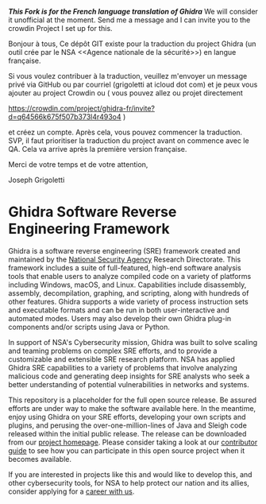 ***This Fork is for the French language translation of Ghidra*** We will consider it unofficial at the moment. Send me a message and I can invite you to the crowdin Project I set up for this. 

Bonjour à tous, 
Ce dépôt GIT existe pour la traduction du project Ghidra (un outil crée par le NSA <<Agence nationale de la sécurité>>) en langue française.

Si vous voulez contribuer à la traduction, veuillez m'envoyer un message privé via GitHub ou par courriel (grigoletti at icloud dot com) et je peux vous ajouter au project Crowdin ou ( vous pouvez allez ou projet directement

https://crowdin.com/project/ghidra-fr/invite?d=q64566k675f507b373l4r493o4  )

et créez un compte. Après cela, vous pouvez commencer la traduction. SVP, il faut prioritiser la traduction du project avant on commence avec le QA. Cela va arrive après la première version française.

Merci de votre temps et de votre attention, 

Joseph Grigoletti



# Ghidra Software Reverse Engineering Framework

Ghidra is a software reverse engineering (SRE) framework created and maintained by the [National Security Agency][nsa] Research Directorate. This framework includes a suite of full-featured, high-end software analysis tools that enable users to analyze compiled code on a variety of platforms including Windows, macOS, and Linux. Capabilities include disassembly, assembly, decompilation, graphing, and scripting, along with hundreds of other features. Ghidra supports a wide variety of process instruction sets and executable formats and can be run in both user-interactive and automated modes. Users may also develop their own Ghidra plug-in components and/or scripts using Java or Python.

In support of NSA's Cybersecurity mission, Ghidra was built to solve scaling and teaming problems on complex SRE efforts, and to provide a customizable and extensible SRE research platform. NSA has applied Ghidra SRE capabilities to a variety of problems that involve analyzing malicious code and generating deep insights for SRE analysts who seek a better understanding of potential vulnerabilities in networks and systems.

This repository is a placeholder for the full open source release.
Be assured efforts are under way to make the software available here.
In the meantime, enjoy using Ghidra on your SRE efforts, developing your
own scripts and plugins, and perusing the over-one-million-lines of Java and
Sleigh code released within the initial public release.
The release can be downloaded from our [project homepage][project].
Please consider taking a look at our [contributor guide][contrib] to see how
you can participate in this open source project when it becomes available.

If you are interested in projects like this and would like to develop this, and
other cybersecurity tools, for NSA to help protect our nation and its allies,
consider applying for a [career with us][career].

[nsa]: https://www.nsa.gov
[contrib]: CONTRIBUTING.md
[career]: https://www.intelligencecareers.gov/nsa
[project]: https://www.ghidra-sre.org/
